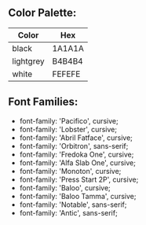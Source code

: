 

## Color Palette:
| Color | Hex |
|--|--|
| black | 1A1A1A |
| lightgrey | B4B4B4 |
| white | FEFEFE |


## Font Families:
- font-family: 'Pacifico', cursive;
- font-family: 'Lobster', cursive;
- font-family: 'Abril Fatface', cursive;
- font-family: 'Orbitron', sans-serif;
- font-family: 'Fredoka One', cursive;
- font-family: 'Alfa Slab One', cursive;
- font-family: 'Monoton', cursive;
- font-family: 'Press Start 2P', cursive;
- font-family: 'Baloo', cursive;
- font-family: 'Baloo Tamma', cursive;
- font-family: 'Notable', sans-serif;
- font-family: 'Antic', sans-serif;
